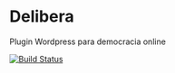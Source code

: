 Delibera
========

Plugin Wordpress para democracia online


[![Build Status](https://travis-ci.org/[ethymos]/[delibera].png)](https://travis-ci.org/[ethymos]/[delibera])

